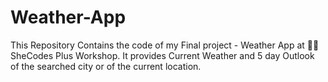 # Weather-App
 This Repository Contains the code of my Final project - Weather App at 👩‍💻 SheCodes Plus Workshop. It provides Current Weather and 5 day Outlook of the searched city or of the current location.
